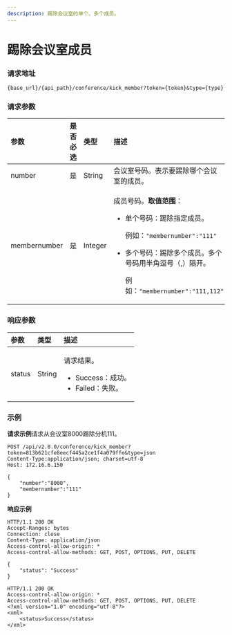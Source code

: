 ```yaml
---
description: 踢除会议室的单个、多个成员。
---
```


# 踢除会议室成员

### 请求地址

```text
{base_url}/{api_path}/conference/kick_member?token={token}&type={type}
```

### 请求参数

<table>
  <thead>
    <tr>
      <th style="text-align:left">&#x53C2;&#x6570;</th>
      <th style="text-align:left">&#x662F;&#x5426;&#x5FC5;&#x9009;</th>
      <th style="text-align:left">&#x7C7B;&#x578B;</th>
      <th style="text-align:left">&#x63CF;&#x8FF0;</th>
    </tr>
  </thead>
  <tbody>
    <tr>
      <td style="text-align:left">number</td>
      <td style="text-align:left">&#x662F;</td>
      <td style="text-align:left">String</td>
      <td style="text-align:left">&#x4F1A;&#x8BAE;&#x5BA4;&#x53F7;&#x7801;&#x3002;&#x8868;&#x793A;&#x8981;&#x8E22;&#x9664;&#x54EA;&#x4E2A;&#x4F1A;&#x8BAE;&#x5BA4;&#x7684;&#x6210;&#x5458;&#x3002;</td>
    </tr>
    <tr>
      <td style="text-align:left">membernumber</td>
      <td style="text-align:left">&#x662F;</td>
      <td style="text-align:left">Integer</td>
      <td style="text-align:left">
        <p>&#x6210;&#x5458;&#x53F7;&#x7801;&#x3002;<b>&#x53D6;&#x503C;&#x8303;&#x56F4;</b>&#xFF1A;</p>
        <ul>
          <li>
            <p>&#x5355;&#x4E2A;&#x53F7;&#x7801;&#xFF1A;&#x8E22;&#x9664;&#x6307;&#x5B9A;&#x6210;&#x5458;&#x3002;</p>
            <p>&#x4F8B;&#x5982;&#xFF1A;<code>&quot;membernumber&quot;:&quot;111&quot;</code>
            </p>
          </li>
          <li>
            <p>&#x591A;&#x4E2A;&#x53F7;&#x7801;&#xFF1A;&#x8E22;&#x9664;&#x591A;&#x4E2A;&#x6210;&#x5458;&#x3002;&#x591A;&#x4E2A;&#x53F7;&#x7801;&#x7528;&#x534A;&#x89D2;&#x9017;&#x53F7;&#xFF08;,&#xFF09;&#x9694;&#x5F00;&#x3002;</p>
            <p>&#x4F8B;&#x5982;&#xFF1A;<code>&quot;membernumber&quot;:&quot;111,112&quot;</code>
            </p>
          </li>
        </ul>
      </td>
    </tr>
  </tbody>
</table>

### 响应参数

<table>
  <thead>
    <tr>
      <th style="text-align:left">&#x53C2;&#x6570;</th>
      <th style="text-align:left">&#x7C7B;&#x578B;</th>
      <th style="text-align:left">&#x63CF;&#x8FF0;</th>
    </tr>
  </thead>
  <tbody>
    <tr>
      <td style="text-align:left">status</td>
      <td style="text-align:left">String</td>
      <td style="text-align:left">
        <p>&#x8BF7;&#x6C42;&#x7ED3;&#x679C;&#x3002;</p>
        <ul>
          <li>Success&#xFF1A;&#x6210;&#x529F;&#x3002;</li>
          <li>Failed&#xFF1A;&#x5931;&#x8D25;&#x3002;</li>
        </ul>
      </td>
    </tr>
  </tbody>
</table>

### 示例

**请求示例**请求从会议室8000踢除分机111。

```text
POST /api/v2.0.0/conference/kick_member?token=813b621cfe8eecf445a2ce1f4a079ffe&type=json
Content-Type:application/json; charset=utf-8
Host: 172.16.6.150

{
    "number":"8000",
    "membernumber":"111"
}
```

**响应示例**

```text
HTTP/1.1 200 OK
Accept-Ranges: bytes
Connection: close
Content-Type: application/json
Access-control-allow-origin: *
Access-control-allow-methods: GET, POST, OPTIONS, PUT, DELETE

{
    "status": "Success"
}
```

```text
HTTP/1.1 200 OK
Access-control-allow-origin: *
Access-control-allow-methods: GET, POST, OPTIONS, PUT, DELETE
<?xml version="1.0" encoding="utf-8"?>
<xml>
	<status>Success</status>
</xml>
```

